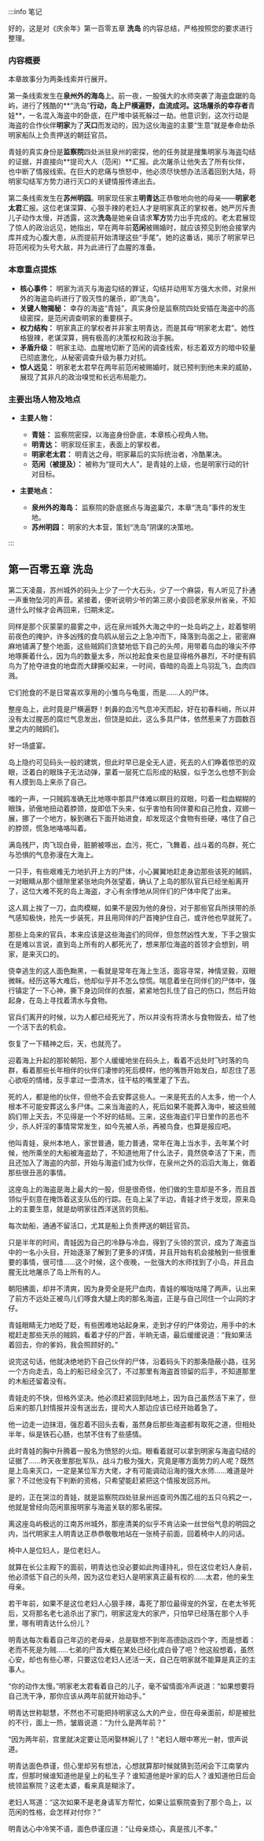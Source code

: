 :::info 笔记

好的，这是对《庆余年》第一百零五章 **洗岛** 的内容总结，严格按照您的要求进行整理。

### 内容概要

本章故事分为两条线索并行展开。

第一条线索发生在**泉州外的海岛**上。前一夜，一股强大的水师突袭了海盗盘踞的岛屿，进行了残酷的**“洗岛”**行动，岛上尸横遍野，血流成河。这场屠杀的幸存者**青娃**，一名混入海盗中的卧底，在尸堆中装死躲过一劫。他意识到，这次行动是海盗的合作伙伴**明家**为了**灭口**而发动的，因为这伙海盗的主要“生意”就是奉命劫杀明家船队上负责押送的朝廷官员。

青娃的真实身份是**监察院**四处派驻泉州的密探，他的任务就是搜集明家与海盗勾结的证据，并直接向**提司大人（范闲）**汇报。此次屠杀让他失去了所有伙伴，也中断了情报线索。在巨大的悲痛与愤怒中，他必须尽快想办法活着回到大陆，将明家勾结军方势力进行灭口的关键情报传递出去。

第二条线索发生在**苏州明园**。明家现任家主**明青达**正恭敬地向他的母亲——**明家老太君**汇报。这位老谋深算、心狠手辣的老妇人才是明家真正的掌权者。她严厉斥责儿子动作太慢，并透露，这次**洗岛**是她亲自请求**军方**势力出手完成的。老太君展现了惊人的政治远见，她指出，早在两年前**范闲**被赐婚时，就应该预见到他会接掌内库并成为心腹大患，从而提前开始清理这些“手尾”。她的这番话，揭示了明家早已将范闲视为头号大敌，并为此进行了血腥的准备。

### 本章重点提炼

*   **核心事件：** 明家为消灭与海盗勾结的罪证，勾结并动用军方强大水师，对泉州外的海盗岛屿进行了毁灭性的屠杀，即“洗岛”。
*   **关键人物揭秘：** 幸存的海盗“青娃”，真实身份是监察院四处安插在海盗中的高级密探，是范闲调查明家的重要棋子。
*   **权力结构：** 明家真正的掌权者并非家主明青达，而是其母“明家老太君”。她性格狠辣，老谋深算，拥有极高的决策权和政治手腕。
*   **矛盾升级：** 明家主动、血腥地切断了范闲的调查线索，标志着双方的暗中较量已彻底激化，从秘密调查升级为暴力对抗。
*   **惊人远见：** 明家老太君早在两年前范闲被赐婚时，就已预判到他未来的威胁，展现了其非凡的政治嗅觉和长远布局能力。

### 主要出场人物及地点

*   **主要人物：**
    *   **青娃：** 监察院密探，以海盗身份卧底，本章核心视角人物。
    *   **明青达：** 明家现任家主，表面上的掌权者。
    *   **明家老太君：** 明青达之母，明家幕后的实际统治者，冷酷果决。
    *   **范闲（被提及）：** 被称为“提司大人”，是青娃的上级，也是明家行动的针对目标。

*   **主要地点：**
    *   **泉州外的海岛：** 监察院的卧底据点与海盗巢穴，本章“洗岛”事件的发生地。
    *   **苏州明园：** 明家的大本营，策划“洗岛”阴谋的决策地。

:::

## 第一百零五章 **洗岛**

第二天凌晨，苏州城外的码头上少了一个大石头，少了一个麻袋，有人听见了扑通一声重物坠河的声音。紧接着，便听说明少爷的第三房小妾回老家泉州省亲，不知道什么时候才会再回来，归期未定。

同样是那个灰蒙蒙的晨雾之中，远在泉州城外大海之中的一处岛屿之上，趁着黎明前夜色的掩护，许多凶残的食鸟鸥从层云之上急冲而下，降落到岛面之上，密密麻麻地铺满了整个地面，这些贼鸥们贪婪地低下自己的头颅，用带着乌血的喙尖不停地啄撕着什么，因为鸟的数量太多，所以抢起食来也是显得格外暴烈，不时便有鸥鸟为了抢夺进食的地盘而大肆撕咬起来，一时间，昏暗的岛面上鸟羽乱飞，血肉四溅。

它们抢食的不是日常喜欢享用的小雏鸟与龟蛋，而是……人的尸体。

整座岛上，此时竟是尸横遍野！刺鼻的血污气息冲天而起，好在初春料峭，所以并没有太过腥恶的腐烂气息发出，但饶是如此，这么多具尸体，依然惹来了方圆数百里之内的贼鸥们。

好一场盛宴。

岛上隐约可见码头一般的建筑，但此时早已是全无人迹，死去的人们睁着惊恐的双眼，泛着白的眼珠子无法动弹，蒙着一层死亡后形成的粘膜，似乎怎么也想不到会有人摸到岛上来杀了自己。

嗤的一声，一只贼鸥准确无比地啄中那具尸体难以瞑目的双眼，叼着一粒血糊糊的眼珠，骄傲地扭动着脖颈，旋即低下头来，似乎害怕有同伴要和自己抢食，双翅一展，挪了一个地方，躲到礁石下面开始进食，却发现这个食物有些硬，咯住了自己的脖颈，慌急地咯咯叫着。

满岛残尸，肉飞现白骨，脏腑被啄出，血污，死亡，飞舞着，战斗着的鸟群，死亡与恐惧的气息弥漫在大海上。

一只手，有些艰难无力地扒开上方的尸体，小心翼翼地赶走身边那些该死的贼鸥，一对眼睛从那个缝隙里紧张地向外张望着，确认了上岛的那队官兵已经坐船离开了，这位大难不死的岛上海盗，才心有余悸地从同伴们的尸体中爬了出来。

这人肩上挨了一刀，血肉模糊，如果不是因为他的身份，对于那些官兵所挟带的杀气感知极快，抢先一步装死，并且用同伴的尸首掩护住自己，或许他也早就死了。

那些上岛来的官兵，本来应该是这些海盗们的同伴，但忽然凶性大发，下手之狠实在是难以言说，直到岛上所有的人都死光了，想来那位海盗的首领才会想到，明家，是来灭口的。

侥幸逃生的这人面色黝黑，一看就是常年在海上生活，面容寻常，神情坚毅，双眼微眯。经历这等大难后，他却似乎并不怎么惊慌。喘息着坐在同伴们的尸体中，强行镇定了一下心神，撕下身边同伴的衣服，紧紧地包扎住了自己的伤口，然后开始起身，在岛上寻找着清水与食物。

官兵们离开的时候，以为人都已经死光了，所以并没有将清水与食物毁去，给了他一个活下去的机会。

恢复了一下精神之后，天，也就亮了。

迎着海上升起的那轮朝阳，那个人缓缓地坐在码头上，看着不远处时飞时落的鸟群，看着那些长年相伴的伙伴们凄惨的死后模样，他的嘴唇开始发白，却忍住了恶心欲呕的情绪，反手拿过一壶清水，往干枯的嘴里灌了下去。

死的人，都是他的伙伴，但他不会去安葬这些人。一来是死去的人太多，他一个人根本不可能安葬这么多尸体。二来当海盗的人，死后如果不能葬入海中，被这些贼鸥们带上天去，不见得是一个不好的结局。三来，这些海盗们平日里作的恶也不少，杀人奸淫的事情常常发生，如今先被人杀，再被鸟食，也算是报应吧。

他叫青娃，泉州本地人，家世普通，能力普通，常年在海上当水手，去年某个时候，他所乘坐的大船被海盗劫了，不知道他用了什么法子，竟然侥幸活了下来，而且还加入了海盗的内部，开始与海盗们成为伙伴，在泉州之外的滔滔大海上，做着那些很丑恶的事情。

这座岛上的海盗是海上最大的一股，但是很奇怪，他们做的生意却是不多，而且首领似乎刻意在掩饰着这支队伍的行踪。在岛上呆了半边，青娃才终于发现，原来岛上的主要生意，就是劫明家往西洋送货的货船。

每次劫船，通通不留活口，尤其是船上负责押送的朝廷官员。

只是半年的时间，青娃因为自己的冷静与冷血，得到了头领的赏识，成为了海盗当中的一名小头目，开始逐渐了解到了更多的详情，并且开始有机会接触到一些很重要的事情，很可惜……这个时候，这个夜晚，一批强大的水师找到了小岛，并且血腥无比地屠杀了岛上所有的人。

朝阳拂面，却并不清爽，因为身旁全是死尸血肉，青娃的喉咙咕隆了两声，认出来了前方不远处正被鸟儿们啄食大腿上肉的那名海盗，正是与自己同住一个山洞的才仔。

青娃眼睛无力地眨了眨，有些困难地站起身来，走到才仔的尸体旁边，用手中的木棍赶走那些天杀的贼鸥，看着才仔的尸首，半晌无语，最后缓缓说道：“我如果活着回去，你的爹妈，我会照顾好的。”

说完这句话，他就决绝地扔下自己伙伴的尸体，沿着码头下的那条隐蔽小路，往另一个方向走去，岛上的船已经全沉了，不过那里有海盗首领留的后手，不知道那里的木船还留着没有。

青娃走的不快，但格外坚决。他必须赶紧回到陆地上，因为自己虽然活下来了，但后来的那几封情报并没有送出去，提司大人那边应该已经开始着急了。

他一边走一边抹泪，强忍着不回头去看，虽然身后那些海盗都有取死之道，但相处半年，纵是铁石心肠，也禁不住有了些感情。

此时青娃的胸中升腾着一股名为愤怒的火焰。眼看着就可以拿到明家与海盗勾结的证据了……昨天夜里那批军队，战斗力极为强大，究竟是哪方面势力的人呢？既然是上岛来灭口，一定是某位军方大佬，才有可能调动沿海的强大水师……难道是叶家？不过他没有下判断的资格，只希望能赶紧把这个情报发回苏州。

是的，正在哭泣的青娃，就是监察院四处驻泉州巡查司外围乙组的五只乌鸦之一，他就是曾经向范闲禀报明家与海盗关联的那名密探。

离这座岛屿极远的江南苏州城外，那座清美的似乎不肯沾染一丝世俗气息的明园之内，当代明家主人明青达正恭恭敬敬地站在一张椅子前面，回着椅中人的问话。

椅中人是位妇人，是位老妇人。

就算在长公主殿下的面前，明青达也没必要如此拘谨持礼，但在这位老妇人身前，他必须低下自己的头颅，因为这位老妇人是明家真正最有权的……太君，他的亲生母亲。

若干年前，如果不是这位老妇人心狠手辣，毒死了那位最得宠的外室，在老太爷死后，又将那名老七追杀出了家门，明家这宠大的家产，只怕早已经落在那个人手里，哪有明青达什么份儿？

明青达每次看着自己年迈的老母亲，总是联想不到年高德劭这四个字，而是想着：老而不死是为贼……七弟的尸首大概在某处已经化成白骨了吧？他这般想着，虽然心安，却也有些心寒，只要这位老妇人还活一天，自己在明家就不能算是真正的主事人。

“你的动作太慢。”明家老太君看着自己的儿子，毫不留情面冷声说道：“如果想要将自己洗干净，那你应该从两年前就开始动手。”

明青达世称聪慧，不然也不可能把持明家这么大的产业，但在母亲面前，却是被批的不行，面上一热，皱眉说道：“为什么是两年前？”

“因为两年前，宫里就决定要让范闲娶林婉儿了！”老妇人眼中寒光一射，恨声说道。

明青达面色恭谨，但心里却另有想法，心想就算那时候就猜到范闲会下江南掌内库，但那时候谁知道他是皇上的私生子？谁知道他是叶家的后人？谁知道他日后会统领监察院？这老太婆，看来真是糊涂了。

老妇人骂道：“这次如果不是老身请军方帮忙，如果让监察院查到了那个岛上，以范闲的性格，会怎样对付你？”

明青达心中冷笑不语，面色恭谨应道：“让母亲烦心，真是孩儿不孝。”

